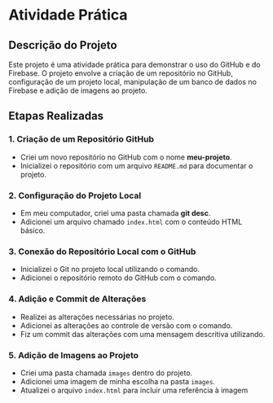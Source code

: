 # Atividade Prática

## Descrição do Projeto
Este projeto é uma atividade prática para demonstrar o uso do GitHub e do Firebase. O projeto envolve a criação de um repositório no GitHub, configuração de um projeto local, manipulação de um banco de dados no Firebase e adição de imagens ao projeto.

## Etapas Realizadas

### 1. Criação de um Repositório GitHub
- Criei um novo repositório no GitHub com o nome **meu-projeto**.
- Inicializei o repositório com um arquivo `README.md` para documentar o projeto.

### 2. Configuração do Projeto Local
- Em meu computador, criei uma pasta chamada **git desc**.
- Adicionei um arquivo chamado `index.html` com o conteúdo HTML básico.

### 3. Conexão do Repositório Local com o GitHub
- Inicializei o Git no projeto local utilizando o comando.
- Adicionei o repositório remoto do GitHub com o comando.

### 4. Adição e Commit de Alterações
- Realizei as alterações necessárias no projeto.
- Adicionei as alterações ao controle de versão com o comando.
- Fiz um commit das alterações com uma mensagem descritiva utilizando.

### 5. Adição de Imagens ao Projeto
- Criei uma pasta chamada `images` dentro do projeto.
- Adicionei uma imagem de minha escolha na pasta `images`.
- Atualizei o arquivo `index.html` para incluir uma referência à imagem
